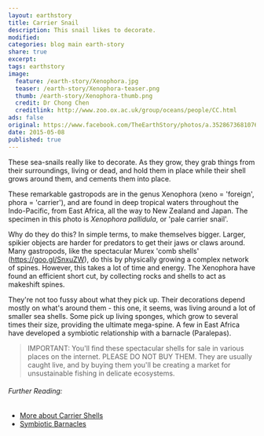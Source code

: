 ```yaml
---
layout: earthstory
title: Carrier Snail
description: This snail likes to decorate.
modified:
categories: blog main earth-story
share: true
excerpt:
tags: earthstory
image:
  feature: /earth-story/Xenophora.jpg
  teaser: /earth-story/Xenophora-teaser.png
  thumb: /earth-story/Xenophora-thumb.png
  credit: Dr Chong Chen
  creditlink: http://www.zoo.ox.ac.uk/group/oceans/people/CC.html
ads: false
original: https://www.facebook.com/TheEarthStory/photos/a.352867368107647.80532.352857924775258/871430469584665/
date: 2015-05-08
published: true
---
```


These sea-snails really like to decorate. As they grow, they grab things from their surroundings, living or dead, and hold them in place while their shell grows around them, and cements them into place.

These remarkable gastropods are in the genus Xenophora (xeno = 'foreign', phora = 'carrier'), and are found in deep tropical waters throughout the Indo-Pacific, from East Africa, all the way to New Zealand and Japan. The specimen in this photo is *Xenophora pallidula*, or 'pale carrier snail'.

Why do they do this? In simple terms, to make themselves bigger. Larger, spikier objects are harder for predators to get their jaws or claws around. Many gastropods, like the spectacular Murex 'comb shells' (https://goo.gl/SnxuZW), do this by physically growing a complex network of spines. However, this takes a lot of time and energy. The Xenophora have found an efficient short cut, by collecting rocks and shells to act as makeshift spines.

They're not too fussy about what they pick up. Their decorations depend mostly on what's around them - this one, it seems, was living around a lot of smaller sea shells. Some pick up living sponges, which grow to several times their size, providing the ultimate mega-spine. A few in East Africa have developed a symbiotic relationship with a barnacle (Paralepas).

>IMPORTANT: You'll find these spectacular shells for sale in various places on the internet. PLEASE DO NOT BUY THEM. They are usually caught live, and by buying them you'll be creating a market for unsustainable fishing in delicate ecosystems.

###### Further Reading:
* [More about Carrier Shells](http://goo.gl/RcTpev)
* [Symbiotic Barnacles](http://goo.gl/zQAlpn)
